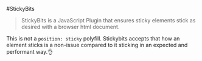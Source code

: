 #StickyBits

> StickyBits is a JavaScript Plugin that ensures sticky elements stick as desired with a browser html document. 

This is not a `position: sticky` polyfill. Stickybits accepts that how an element sticks is a non-issue compared to it sticking in an expected and performant way.👌
